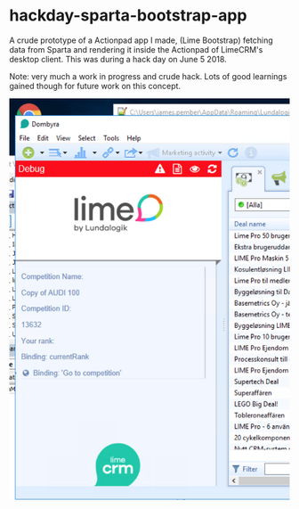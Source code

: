 # hackday-sparta-bootstrap-app
A crude prototype of a Actionpad app I made, (Lime Bootstrap) fetching data from Sparta and rendering it inside the Actionpad of LimeCRM's desktop client. This was during a hack day on June 5 2018. 

Note: very much a work in progress and crude hack. Lots of good learnings gained though for future work on this concept. 

![alt text](https://github.com/Lundalogik/hackday-sparta-bootstrap-app/blob/master/Screen%20Shot%202018-06-05%20at%2016.04.25.png?raw=true "Example")

